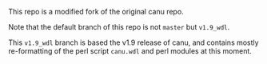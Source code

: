 This repo is a modified fork of the original canu repo.

Note that the default branch of this repo is not `master` but `v1.9_wdl`.

This `v1.9_wdl` branch is based the v1.9 release of canu, and contains mostly re-formatting of the perl script `canu.wdl` and perl modules at this moment.
